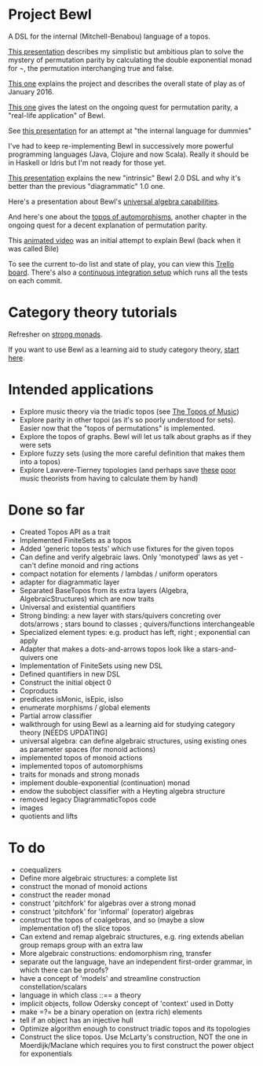 # Project Bewl

A DSL for the internal (Mitchell-Benabou) language of a topos. 

[This presentation](https://github.com/fdilke/bewl/blob/master/notes/DoubleExponentialMonads.pdf) describes
my simplistic but ambitious plan to solve the mystery of permutation parity by calculating the double exponential
monad for ¬, the permutation interchanging true and false.

[This one](https://github.com/fdilke/bewl/blob/master/notes/StateOfTheBewlJan2016.pdf) explains the project and describes
the overall state of play as of January 2016.

[This one](https://github.com/fdilke/bewl/blob/master/notes/PartyingWithPermutations.pdf) gives the latest on the ongoing
quest for permutation parity, a "real-life application" of Bewl.

See [this presentation](https://www.evernote.com/shard/s141/sh/8e6b9d94-bc20-4fde-b2bf-9e844f486f76/d11244bad0729071fa00d19eaad312ce)
for an attempt at "the internal language for dummies"

I've had to keep re-implementing Bewl in successively more powerful programming languages (Java, Clojure and now Scala). 
Really it should be in Haskell or Idris but I'm not ready for those yet.

[This presentation](http://prezi.com/dwrz2mft3y-g/?utm_campaign=share&utm_medium=copy&rc=ex0share) explains the new "intrinsic" Bewl 2.0 DSL and why it's
 better than the previous "diagrammatic" 1.0 one.

Here's a presentation about Bewl's [universal algebra capabilities](https://github.com/fdilke/bewl/blob/master/notes/BewlUniversalAlgebra.pdf).

And here's one about the [topos of automorphisms](https://github.com/fdilke/bewl/blob/master/notes/ToposOfAutomorphisms.pdf), 
another chapter in the ongoing quest for a decent explanation of permutation parity.

This [animated video](http://www.youtube.com/watch/?v=nUwjGBHXKYs) was an initial attempt to explain Bewl (back when it was called Bile)

To see the current to-do list and state of play, you can view this [Trello board](https://trello.com/b/PfdnsRNl/bewl). There's also a 
[continuous integration setup](https://snap-ci.com/fdilke/bewl/branch/master) which runs all the tests on each commit.

# Category theory tutorials

Refresher on [strong monads](https://github.com/fdilke/bewl/blob/master/notes/StrongMonads.pdf).

If you want to use Bewl as a learning aid to study category theory, [start here](https://github.com/fdilke/bewl/blob/master/CommandLine.md).

# Intended applications

- Explore music theory via the triadic topos (see [The Topos of Music](http://link.springer.com/book/10.1007%2F978-3-0348-8141-8))
- Explore parity in other topoi (as it's so poorly understood for sets). Easier now that the
"topos of permutations" is implemented.
- Explore the topos of graphs. Bewl will let us talk about graphs as if they were sets
- Explore fuzzy sets (using the more careful definition that makes them into a topos)
- Explore Lawvere-Tierney topologies (and perhaps save [these](http://www.math.uchicago.edu/~may/VIGRE/VIGRE2007/REUPapers/FINALFULL/Bartlett.pdf) 
[poor](http://user.cs.tu-berlin.de/~noll/ToposOfTriads.pdf) music theorists from having to calculate them by hand)

# Done so far

- Created Topos API as a trait
- Implemented FiniteSets as a topos
- Added 'generic topos tests' which use fixtures for the given topos
- Can define and verify algebraic laws. Only 'monotyped' laws as yet - can't define monoid and ring actions 
- compact notation for elements / lambdas / uniform operators
- adapter for diagrammatic layer
- Separated BaseTopos from its extra layers (Algebra, AlgebraicStructures) which are now traits
- Universal and existential quantifiers
- Strong binding: a new layer with stars/quivers concreting over dots/arrows ; stars bound to classes ; quivers/functions interchangeable
- Specialized element types: e.g. product has left, right ; exponential can apply
- Adapter that makes a dots-and-arrows topos look like a stars-and-quivers one
- Implementation of FiniteSets using new DSL
- Defined quantifiers in new DSL
- Construct the initial object 0
- Coproducts
- predicates isMonic, isEpic, isIso
- enumerate morphisms / global elements
- Partial arrow classifier
- walkthrough for using Bewl as a learning aid for studying category theory [NEEDS UPDATING]
- universal algebra: can define algebraic structures, using existing ones as parameter spaces (for monoid actions)
- implemented topos of monoid actions
- implemented topos of automorphisms
- traits for monads and strong monads
- implement double-exponential (continuation) monad
- endow the subobject classifier with a Heyting algebra structure
- removed legacy DiagrammaticTopos code
- images
- quotients and lifts

# To do

- coequalizers
- Define more algebraic structures: a complete list
- construct the monad of monoid actions
- construct the reader monad 
- construct 'pitchfork' for algebras over a strong monad
- construct 'pitchfork' for 'informal' (operator) algebras
- construct the topos of coalgebras, and so (maybe a slow implementation of) the slice topos
- Can extend and remap algebraic structures, e.g. ring extends abelian group remaps group with an extra law
- More algebraic constructions: endomorphism ring, transfer
- separate out the language, have an independent first-order grammar, in which there can be proofs?
- have a concept of 'models' and streamline construction constellation/scalars
- language in which class ::== a theory
- implicit objects, follow Odersky concept of 'context' used in Dotty
- make =?= be a binary operation on (extra rich) elements 
- tell if an object has an injective hull
- Optimize algorithm enough to construct triadic topos and its topologies
- Construct the slice topos. Use McLarty's construction, NOT the one in Moerdijk/Maclane which
requires you to first construct the power object for exponentials
